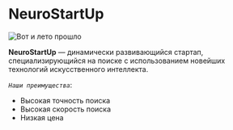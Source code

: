 # NeuroStartUp

![Вот и лето прошло](https://github.com/netology-ds-team/git-homeworks/raw/main/1_self/logo.png
)

**NeuroStartUp** — динамически развивающийся стартап, специализирующийся на поиске с использованием 
 новейших технологий искусственного интеллекта.

*``Наши преимущества``*:
* Высокая точность поиска
* Высокая скорость поиска
* Низкая цена